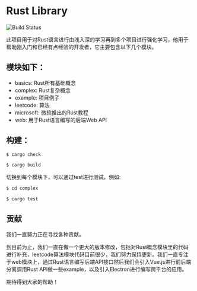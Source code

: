 # Rust Library

![Build Status](https://github.com/rust-lang/book/workflows/CI/badge.svg)

此项目用于对Rust语言进行由浅入深的学习再到多个项目进行强化学习，他用于帮助刚入门和已经有点经验的开发者，它主要包含以下几个模块。

## 模块如下：

* basics: Rust所有基础概念
* complex: Rust复杂概念
* example: 项目例子
* leetcode: 算法
* microsoft: 微软推出的Rust教程
* web: 用于Rust语言编写的后端Web API


## 构建：

```bash
$ cargo check 

$ cargo build 
```
切换到每个模块下，可以通过test进行测试，例如:
```bash
$ cd complex

$ cargo test 
```

## 贡献

我们一直努力正在寻找各种贡献。

到目前为止，我们一直在做一个更大的版本修改，包括对Rust概念模块里的代码进行补充，leetcode算法模块代码目前很少，我们努力保持更新。我们一直专注于web模块上，通过Rust语言编写后端API接口然后我们会引入Vue.js进行前后端分离调用Rust API做一些example，以及引入Electron进行编写跨平台的应用。

期待得到大家的帮助！
